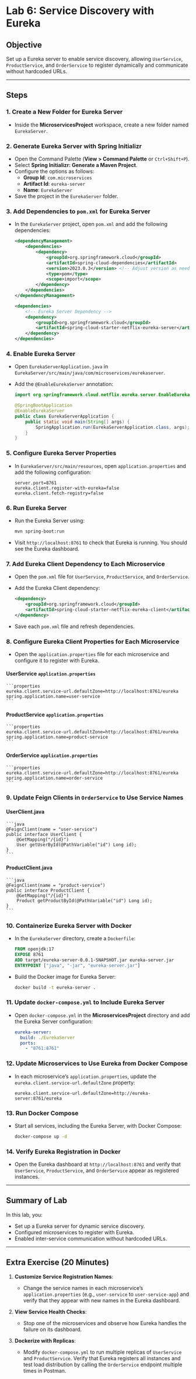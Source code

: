 # Lab 6: Service Discovery with Eureka

## Objective
Set up a Eureka server to enable service discovery, allowing `UserService`, `ProductService`, and `OrderService` to register dynamically and communicate without hardcoded URLs.

---

## Steps

### 1. Create a New Folder for Eureka Server
- Inside the **MicroservicesProject** workspace, create a new folder named `EurekaServer`.

### 2. Generate Eureka Server with Spring Initializr
- Open the Command Palette (**View > Command Palette** or `Ctrl+Shift+P`).
- Select **Spring Initializr: Generate a Maven Project**.
- Configure the options as follows:
  - **Group Id**: `com.microservices`
  - **Artifact Id**: `eureka-server`
  - **Name**: `EurekaServer`
- Save the project in the `EurekaServer` folder.

### 3. Add Dependencies to `pom.xml` for Eureka Server
- In the `EurekaServer` project, open `pom.xml` and add the following dependencies:

    ```xml
    <dependencyManagement>
        <dependencies>
            <dependency>
                <groupId>org.springframework.cloud</groupId>
                <artifactId>spring-cloud-dependencies</artifactId>
                <version>2023.0.3</version> <!-- Adjust version as needed -->
                <type>pom</type>
                <scope>import</scope>
            </dependency>
        </dependencies>
    </dependencyManagement>

    <dependencies>
        <!-- Eureka Server Dependency -->
        <dependency>
            <groupId>org.springframework.cloud</groupId>
            <artifactId>spring-cloud-starter-netflix-eureka-server</artifactId>
        </dependency>
    </dependencies>
    ```

### 4. Enable Eureka Server
- Open `EurekaServerApplication.java` in `EurekaServer/src/main/java/com/microservices/eurekaserver`.
- Add the `@EnableEurekaServer` annotation:

    ```java
    import org.springframework.cloud.netflix.eureka.server.EnableEurekaServer;

    @SpringBootApplication
    @EnableEurekaServer
    public class EurekaServerApplication {
        public static void main(String[] args) {
            SpringApplication.run(EurekaServerApplication.class, args);
        }
    }
    ```

### 5. Configure Eureka Server Properties
- In `EurekaServer/src/main/resources`, open `application.properties` and add the following configuration:

    ```properties
    server.port=8761
    eureka.client.register-with-eureka=false
    eureka.client.fetch-registry=false
    ```

### 6. Run Eureka Server
- Run the Eureka Server using:

    ```bash
    mvn spring-boot:run
    ```

- Visit `http://localhost:8761` to check that Eureka is running. You should see the Eureka dashboard.

### 7. Add Eureka Client Dependency to Each Microservice
- Open the `pom.xml` file for `UserService`, `ProductService`, and `OrderService`.
- Add the Eureka Client dependency:

    ```xml
    <dependency>
        <groupId>org.springframework.cloud</groupId>
        <artifactId>spring-cloud-starter-netflix-eureka-client</artifactId>
    </dependency>
    ```

- Save each `pom.xml` file and refresh dependencies.

### 8. Configure Eureka Client Properties for Each Microservice

- Open the `application.properties` file for each microservice and configure it to register with Eureka.

#### UserService `application.properties`

    ```properties
    eureka.client.service-url.defaultZone=http://localhost:8761/eureka
    spring.application.name=user-service
    ```

#### ProductService `application.properties`

    ```properties
    eureka.client.service-url.defaultZone=http://localhost:8761/eureka
    spring.application.name=product-service
    ```

#### OrderService `application.properties`

    ```properties
    eureka.client.service-url.defaultZone=http://localhost:8761/eureka
    spring.application.name=order-service
    ```

### 9. Update Feign Clients in `OrderService` to Use Service Names

#### UserClient.java

    ```java
    @FeignClient(name = "user-service")
    public interface UserClient {
        @GetMapping("/{id}")
        User getUserById(@PathVariable("id") Long id);
    }
    ```

#### ProductClient.java

    ```java
    @FeignClient(name = "product-service")
    public interface ProductClient {
        @GetMapping("/{id}")
        Product getProductById(@PathVariable("id") Long id);
    }
    ```

### 10. Containerize Eureka Server with Docker
- In the `EurekaServer` directory, create a `Dockerfile`:

    ```dockerfile
    FROM openjdk:17
    EXPOSE 8761
    ADD target/eureka-server-0.0.1-SNAPSHOT.jar eureka-server.jar
    ENTRYPOINT ["java", "-jar", "eureka-server.jar"]
    ```

- Build the Docker image for Eureka Server:

    ```bash
    docker build -t eureka-server .
    ```

### 11. Update `docker-compose.yml` to Include Eureka Server
- Open `docker-compose.yml` in the **MicroservicesProject** directory and add the Eureka Server configuration:

    ```yaml
    eureka-server:
      build: ./EurekaServer
      ports:
        - "8761:8761"
    ```

### 12. Update Microservices to Use Eureka from Docker Compose
- In each microservice’s `application.properties`, update the `eureka.client.service-url.defaultZone` property:

    ```properties
    eureka.client.service-url.defaultZone=http://eureka-server:8761/eureka
    ```

### 13. Run Docker Compose
- Start all services, including the Eureka Server, with Docker Compose:

    ```bash
    docker-compose up -d
    ```

### 14. Verify Eureka Registration in Docker
- Open the Eureka dashboard at `http://localhost:8761` and verify that `UserService`, `ProductService`, and `OrderService` appear as registered instances.

---

## Summary of Lab
In this lab, you:
- Set up a Eureka server for dynamic service discovery.
- Configured microservices to register with Eureka.
- Enabled inter-service communication without hardcoded URLs.

---

## Extra Exercise (20 Minutes)

1. **Customize Service Registration Names**:
   - Change the service names in each microservice’s `application.properties` (e.g., `user-service` to `user-service-app`) and verify that they appear with new names in the Eureka dashboard.

2. **View Service Health Checks**:
   - Stop one of the microservices and observe how Eureka handles the failure on its dashboard.

3. **Dockerize with Replicas**:
   - Modify `docker-compose.yml` to run multiple replicas of `UserService` and `ProductService`. Verify that Eureka registers all instances and test load distribution by calling the `OrderService` endpoint multiple times in Postman.
